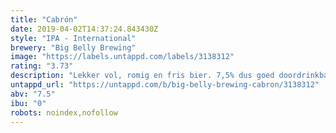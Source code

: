 ```yaml
---
title: "Cabrón"
date: 2019-04-02T14:37:24.843430Z
style: "IPA - International"
brewery: "Big Belly Brewing"
image: "https://labels.untappd.com/labels/3138312"
rating: "3.73"
description: "Lekker vol, romig en fris bier. 7,5% dus goed doordrinkbaar, maar met een mega body. Het heeft een flink aroma en dryhop hop dosering gekregen (13g/l), dubbel gedryhopt met de heerlijke hop Motueka. Deze hop geeft het bier tonen van limoen, limoenschil en daarnaast lekker veel tropische vruchten en citrus bitter. Nog een sterker lente profiel krijgt het bier door de lentebloem Hibiscus. Dit geeft het bier een licht zoet-zurige bessen smaak. "
untappd_url: "https://untappd.com/b/big-belly-brewing-cabron/3138312"
abv: "7.5"
ibu: "0"
robots: noindex,nofollow
---
```

